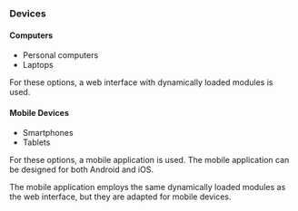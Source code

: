 ### Devices

#### Computers

- Personal computers
- Laptops

For these options, a web interface with dynamically loaded modules is used.

#### Mobile Devices
- Smartphones
- Tablets

For these options, a mobile application is used. The mobile application can be designed for both Android and iOS.

The mobile application employs the same dynamically loaded modules as the web interface, but they are adapted for mobile
devices.
